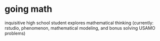 # going math

inquisitive high school student explores mathematical thinking (currently: rstudio, phenomenon, mathematical modeling, and bonus solving USAMO problems)
